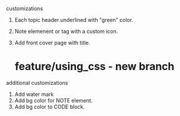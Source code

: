 customizations
1) Each topic header underlined with "green" color.
2) Note elemenent or tag with a custom icon.
3) Add front cover page with title.

   feature/using_css  - new branch
   =============================
additional customizations
1) Add water mark
2) Add bg color for NOTE element.
3) Add bg color to CODE block.
